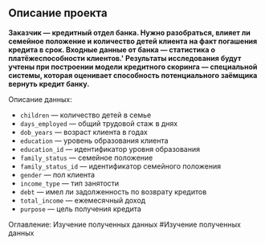 <h2> Описание проекта</h2>

**Заказчик — кредитный отдел банка. 
Нужно разобраться, влияет ли семейное положение и количество детей клиента на факт погашения кредита в срок.
Входные данные от банка — статистика о платёжеспособности клиентов.'
Результаты исследования будут учтены при построении модели кредитного скоринга — специальной системы, которая оценивает способность потенциального заёмщика вернуть кредит банку.**


Описание данных:
* `children` — количество детей в семье
* `days_employed` — общий трудовой стаж в днях
* `dob_years` — возраст клиента в годах
* `education` — уровень образования клиента
* `education_id` — идентификатор уровня образования
* `family_status` — семейное положение
* `family_status_id` — идентификатор семейного положения
* `gender` — пол клиента
* `income_type` — тип занятости
* `debt` — имел ли задолженность по возврату кредитов
* `total_income` — ежемесячный доход
* `purpose` — цель получения кредита


Оглавление:
Изучение полученных данных #Изучение полученных данных
